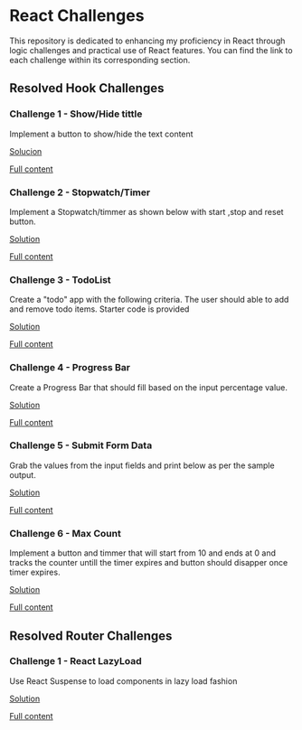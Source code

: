 # React Challenges

This repository is dedicated to enhancing my proficiency in React through logic challenges and practical use of React features.
You can find the link to each challenge within its corresponding section.


## Resolved Hook Challenges

### Challenge 1 - Show/Hide tittle

Implement a button to show/hide the text content

[Solucion](./src/Challanges/Challange1/Challange1.tsx)

[Full content](https://reactchallenges.live/challenge/1)

### Challenge 2 - Stopwatch/Timer

Implement a Stopwatch/timmer as shown below with start ,stop and reset button.

[Solution](./src/Challanges/challange2/Challenge2.tsx)

[Full content](https://reactchallenges.live/challenge/2)

### Challenge 3 - TodoList

Create a "todo" app with the following criteria. The user should able to add and remove todo items. Starter code is provided

[Solution](./src/Challanges/challange3/Challenge3.tsx)

[Full content](https://reactchallenges.live/challenge/3)

### Challenge 4 - Progress Bar

Create a Progress Bar that should fill based on the input percentage value.

[Solution](./src/Challanges/challenge4/Challenge4.tsx)

[Full content](https://reactchallenges.live/challenge/4)

### Challenge 5 - Submit Form Data

Grab the values from the input fields and print below as per the sample output.

[Solution](./src/Challanges/challenge5/Challenge5.tsx)

[Full content](https://reactchallenges.live/challenge/5)

### Challenge 6 - Max Count

Implement a button and timmer that will start from 10 and ends at 0 and tracks the counter untill the timer expires and button should disapper once timer expires.

[Solution](./src/Challanges/challenge6/Challenge6.tsx)

[Full content](https://reactchallenges.live/challenge/6)

## Resolved Router Challenges

### Challenge 1 - React LazyLoad

Use React Suspense to load components in lazy load fashion

[Solution](./src/RouterChallenges/challenge1/Challenge1.tsx)

[Full content](https://reactchallenges.live/challenge/10)